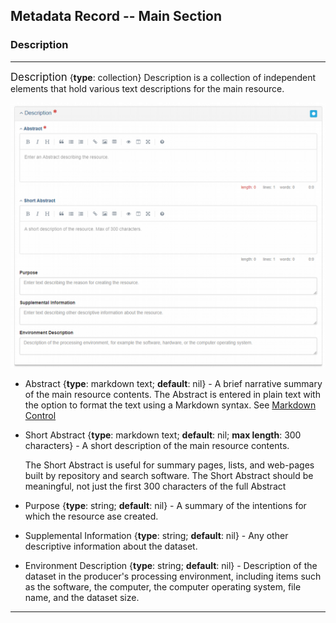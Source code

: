 ## Metadata Record -- Main Section
### Description
---

<span class="md-panel" style="font-size: larger">Description</span> <i class="fa fa-asterisk required" title="Required"> </i> {**type**: collection} <span class="md-panel">Description</span> is a collection of independent elements that hold various text descriptions for the main resource. 

![Description Panel](/assets/reference/edit-objects/description.png)

* <span class="md-element">Abstract</span> <i class="fa fa-asterisk required" title="Required"></i> {**type**: markdown text; **default**: nil} - A brief narrative summary of the main resource contents.  The <span class="md-element">Abstract</span> is entered in plain text with the option to format the text using a Markdown syntax.  See [Markdown Control](../../controls/markdown-control.md)

* <span class="md-element">Short Abstract</span> {**type**: markdown text; **default**: nil; **max length**: 300 characters} - A short description of the main resource contents. 
 
  The <span class="md-element">Short Abstract</span> is useful for summary pages, lists, and web-pages built by repository and search software.  The <span class="md-element">Short Abstract</span> should be meaningful, not just the first 300 characters of the full <span class="md-element">Abstract</span>

* <span class="md-element">Purpose</span> {**type**: string; **default**: nil} - A summary of the intentions for which the resource ase created.  

* <span class="md-element">Supplemental Information</span> {**type**: string; **default**: nil} - Any other descriptive information about the dataset.  

* <span class="md-element">Environment Description</span> {**type**: string; **default**: nil} - Description of the dataset in the producer's processing environment, including items such as the software, the computer, the computer operating system, file name, and the dataset size.  

---
